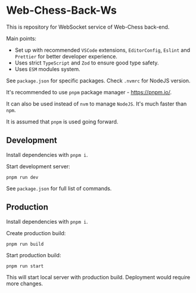 # Web-Chess-Back-Ws

This is repository for WebSocket service of Web-Chess back-end.

Main points:

- Set up with recommended `VSCode` extensions, `EditorConfig`, `Eslint` and `Prettier` for better developer experience.
- Uses strict `TypeScript` and `Zod` to ensure good type safety.
- Uses `ESM` modules system.

See `package.json` for specific packages. Check `.nvmrc` for NodeJS version.

It's recommended to use `pnpm` package manager - <https://pnpm.io/>.

It can also be used instead of `nvm` to manage `NodeJS`. It's much faster than `npm`.

It is assumed that `pnpm` is used going forward.

## Development

Install dependencies with `pnpm i`.

Start development server:

```#!/bin/bash
pnpm run dev
```

See `package.json` for full list of commands.

## Production

Install dependencies with `pnpm i`.

Create production build:

```#!/bin/bash
pnpm run build
```

Start production build:

```#!/bin/bash
pnpm run start
```

This will start local server with production build. Deployment would require more changes.
